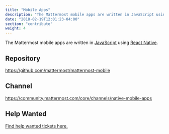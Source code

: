 ```yaml
---
title: "Mobile Apps"
description: "The Mattermost mobile apps are written in JavaScript using React Native. Learn more about our mobile app repo, community channel and more."
date: "2018-02-19T12:01:23-04:00"
section: "contribute"
weight: 4
---
```


The Mattermost mobile apps are written in [JavaScript](https://developer.mozilla.org/en-US/docs/Web/JavaScript) using [React Native](https://facebook.github.io/react-native/).

## Repository

https://github.com/mattermost/mattermost-mobile

## Channel

https://community.mattermost.com/core/channels/native-mobile-apps

## Help Wanted

[Find help wanted tickets here.](https://mattermost.com/pl/help-wanted-mattermost-mobile)

